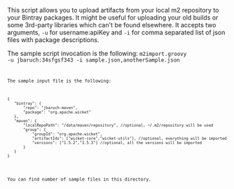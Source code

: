 This script allows you to upload artifacts from your local m2 repository to your Bintray packages.
It might be useful for uploading your old builds or some 3rd-party libraries which can't be found elsewhere.
It accepts two arguments, <code>-u</code> for username:apiKey and <code>-i</code> for comma separated list of json files with package descriptions.

The sample script invocation is the following:
<code>m2import.groovy -u jbaruch:34sfgsf343 -i sample.json,anotherSample.json<code>

The sample input file is the following:
<pre><code>{
   "bintray": {
       "repo": "jbaruch-maven",
       "package": "org.apache.wicket"
   },
   "maven": {
       "localRepoPath": "/data/maven/repository", //optional, ~/.m2/repository will be used
       "group": {
           "groupId": "org.apache.wicket",
           "artifactIds": ["wicket-core","wicket-utils"], //optional, everything will be imported
           "versions": ["1.5.2","1.5.3"] //optional, all the versions will be imported
       }
   }
}
</code></pre>

You can find number of sample files in this directory.